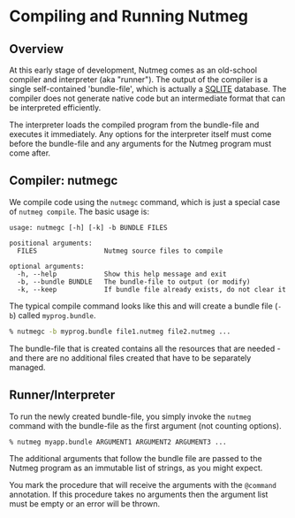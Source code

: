 # Compiling and Running Nutmeg

## Overview

At this early stage of development, Nutmeg comes as an old-school compiler and interpreter (aka "runner"). The output of the compiler is a single self-contained 'bundle-file', which is actually a [SQLITE](https://sqlite.org) database. The compiler does not generate native code but an intermediate format that can be interpreted efficiently.

The interpreter loads the compiled program from the bundle-file and executes it immediately. Any options for the interpreter itself must come before the bundle-file and any arguments for the Nutmeg program must come after.

## Compiler: nutmegc

We compile code using the `nutmegc` command, which is just a special case of `nutmeg compile`. The basic usage is:
```
usage: nutmegc [-h] [-k] -b BUNDLE FILES

positional arguments:
  FILES                 Nutmeg source files to compile

optional arguments:
  -h, --help            Show this help message and exit
  -b, --bundle BUNDLE   The bundle-file to output (or modify)
  -k, --keep            If bundle file already exists, do not clear it
```

The typical compile command looks like this and will create a bundle file (`-b`) called `myprog.bundle`.
```bash
% nutmegc -b myprog.bundle file1.nutmeg file2.nutmeg ...
```
The bundle-file that is created contains all the resources that are needed - and there are no additional files created that have to be separately managed.


## Runner/Interpreter

To run the newly created bundle-file, you simply invoke the `nutmeg` command with the bundle-file as the first argument (not counting options).
```
% nutmeg myapp.bundle ARGUMENT1 ARGUMENT2 ARGUMENT3 ...
```
The additional arguments that follow the bundle file are passed to the Nutmeg program as an immutable list of strings, as you might expect. 

You mark the procedure that will receive the arguments with the `@command` annotation. If this procedure takes no arguments then the argument list must be empty or an error will be thrown.
